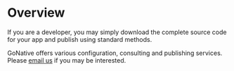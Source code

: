 # Overview

If you are a developer, you may simply download the complete source code for your app and publish using standard methods.

GoNative offers various configuration, consulting and publishing services. Please [email us](mailto:hello@gonative.io) if you may be interested.

